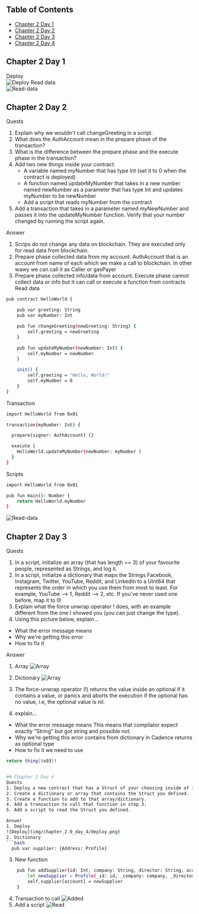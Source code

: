 ## Table of Contents
- [Chapter 2 Day 1](#Chapter-2-Day-1)
- [Chapter 2 Day 2](#Chapter-2-Day-2)
- [Chapter 2 Day 3](#Chapter-2-Day-3)
- [Chapter 2 Day 4](#Chapter-2-Day-4)

## Chapter 2 Day 1
Deploy <br>
![Deploy](img/chapter_2.0_day_1/deploy.png)
Read data<br>
![Read-data](img/chapter_2.0_day_1/read_data.png)


## Chapter 2 Day 2
Quests
1. Explain why we wouldn't call changeGreeting in a script.
2. What does the AuthAccount mean in the prepare phase of the transaction?
3. What is the difference between the prepare phase and the execute phase in the transaction?
4. Add two new things inside your contract:
   - A variable named myNumber that has type Int (set it to 0 when the contract is deployed)
   - A function named updateMyNumber that takes in a new number named newNumber as a parameter that has type Int and updates myNumber to be newNumber
   - Add a script that reads myNumber from the contract
5. Add a transaction that takes in a parameter named myNewNumber and passes it into the updateMyNumber function. Verify that your number changed by running the script again.


Answer
1. Scrips do not change any data on blockchain. They are executed only for read data from blockchain. 
2. Prepare phase collected data from my account. AuthAccount that is an account from name of each which we make a call to blockchain. In other wawy we can call it as Caller or gasPayer 
3. Prepare phase collected info/data from account. Execute phase cannot collect data or info but it can call or execute a function from contracts 
Read data<br>

```bash
pub contract HelloWorld {

    pub var greeting: String
    pub var myNumber: Int

    pub fun changeGreeting(newGreeting: String) {
        self.greeting = newGreeting
    }

    pub fun updateMyNumber(newNumber: Int) {
        self.myNumber = newNumber
    }

    init() {
        self.greeting = "Hello, World!"
        self.myNumber = 0
    }
}

```

Transaction 
```bash
import HelloWorld from 0x01

transaction(myNumber: Int) {

  prepare(signer: AuthAccount) {}

  execute {
    HelloWorld.updateMyNumber(newNumber: myNumber )
  }
}
```
Scripts
```bash
import HelloWorld from 0x01

pub fun main(): Number {
    return HelloWorld.myNumber
}
```



![Read-data](img/chapter_2.0_day_2/read_data.png)


## Chapter 2 Day 3
Quests
1. In a script, initialize an array (that has length == 3) of your favourite people, represented as Strings, and log it.
2. In a script, initialize a dictionary that maps the Strings Facebook, Instagram, Twitter, YouTube, Reddit, and LinkedIn to a UInt64 that represents the order in which you use them from most to least. For example, YouTube --> 1, Reddit --> 2, etc. If you've never used one before, map it to 0!
3. Explain what the force unwrap operator ! does, with an example different from the one I showed you (you can just change the type).
4. Using this picture below, explain...
  - What the error message means
  - Why we're getting this error
  - How to fix it

Answer
1. Array
![Array](img/chapter_2.0_day_3/array.png)

2. Dictionary 
![Array](img/chapter_2.0_day_3/dictionary.png)

3. The force-unwrap operator (!) returns the value inside an optional if it contains a value, or panics and aborts the execution if the optional has no value, i.e, the optional value is nil. 
4. explain...
  - What the error message means
  This means that compilator expect exactly "String" but got string and possible not.
  - Why we're getting this error
  contains from dictionary in Cadence returns as optional type 
  - How to fix it
  we need to use 
  ```bash
  return thing[0x03]!


## Chapter 2 Day 4
Quests
1. Deploy a new contract that has a Struct of your choosing inside of it (must be different than Profile).
2. Create a dictionary or array that contains the Struct you defined.
3. Create a function to add to that array/dictionary.
4. Add a transaction to call that function in step 3.
5. Add a script to read the Struct you defined.

Answer
1. Deploy
![Deploy](img/chapter_2.0_day_4/deploy.png)
2. Dictionary
```bash
    pub var supplier: {Address: Profile}
```
3. New function

```bash
    pub fun addSupplier(id: Int, company: String, director: String, account: Address) {
        let newSupplier = Profile(_id: id, _company: company, _director: director, _account: account)
        self.supplier[account] = newSupplier
    }
```
4. Transaction to call
![Added](img/chapter_2.0_day_4/added.png)
5. Add a script
![Read](img/chapter_2.0_day_4/read.png)

